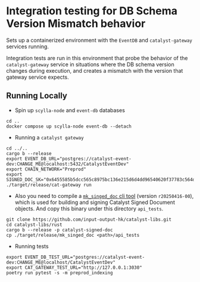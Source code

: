 # Integration testing for DB Schema Version Mismatch behavior

Sets up a containerized environment with the `EventDB` and `catalyst-gateway` services running.

Integration tests are run in this environment that probe the behavior of the `catalyst-gateway` service in situations
where the DB schema version changes during execution, and creates a mismatch with the version that gateway service expects.

## Running Locally

* Spin up `scylla-node` and `event-db` databases

```shell
cd ..
docker compose up scylla-node event-db --detach
```

* Running a `catalyst gateway`

```shell
cd ../..
cargo b --release
export EVENT_DB_URL="postgres://catalyst-event-dev:CHANGE_ME@localhost:5432/CatalystEventDev"
export CHAIN_NETWORK="Preprod"
export SIGNED_DOC_SK="0x6455585b5dcc565c8975bc136e215d6d4dd96540620f37783c564da3cb3686dd"
./target/release/cat-gateway run
```

* Also you need to compile a [`mk_singed_doc` cli tool](https://github.com/input-output-hk/catalyst-libs/tree/main/rust/signed_doc)
  (version `r20250416-00`),
which is used for building and signing Catalyst Signed Document objects.
And copy this binary under this directory `api_tests`.

```shell
git clone https://github.com/input-output-hk/catalyst-libs.git
cd catalyst-libs/rust
cargo b --release -p catalyst-signed-doc
cp ./target/release/mk_singed_doc <path>/api_tests
```

* Running tests

```shell
export EVENT_DB_TEST_URL="postgres://catalyst-event-dev:CHANGE_ME@localhost/CatalystEventDev"
export CAT_GATEWAY_TEST_URL="http://127.0.0.1:3030"
poetry run pytest -s -m preprod_indexing
```
